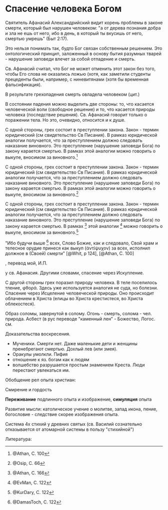 # Спасение человека Богом

Святитель Афанасий Александрийский видит корень проблемы в законе смерти, который был нарушен человеком: "а от дерева познания добра и зла не ешь от него, ибо в день, в который ты вкусишь от него, смертью умрешь" (Быт 2:17).

Это нельзя понимать так, будто Бог связан собственным решением. Это онтологический принцип, заложенный в основу бытия разумных тварей - нарушение заповеди влечет за собой отпадение и смерть.

Св. Афанасий считал, что Бог не может отменить этот закон без того, чтобы Его слова не оказались ложью (хотя, как заметили студенты прецеденты были, например, с ниневитянами (хотя бы временная фальсификация).

В результате грехопадения смерть овладела человеком (цит.)

В состоянии падения можно выделить две стороны: то, что касается человеческой воли (свободное решение) и то, что касается природы человека (последствие решения). Св. Афанасий говорит только о поражении тела. Но это, очевидно, относится и к душе.

<!-- ![](image/salv001.png){width=450 height=400} -->

С одной стороны, грех состоит в преступлении закона. Закон - термин юридический (см свидетельство Св Писания). В рамказ юридической аналогии получается, что за преступлением должно следовать наказание виновного. Это преступление (нарушение заповеди Бога) по закону карается смертью. В рамках этой аналогии можно говорить о выкупе, вносимом за виновного.[^1]
    
С одной стороны, грех состоит в преступлении закона. Закон - термин юридический (см свидетельство Св Писания). В рамказ юридической аналогии получается, что за преступлением должно следовать наказание виновного. Это преступление (нарушение заповеди Бога) по закону карается смертью. В рамках этой аналогии можно говорить о выкупе, вносимом за виновного.[^2] 

С одной стороны, грех состоит в преступлении закона. Закон - термин юридический (см свидетельство Св Писания). В рамказ юридической аналогии получается, что за преступлением должно следовать наказание виновного. Это преступление (нарушение заповеди Бога) по закону карается смертью. В рамках [^3] этой аналогии [^4] можно говорить о выкупе, вносимом за виновного.[^5] 

"Ибо будучи выше [^6] всех, Слово Божие, как и следовало, Свой храм и телесное орудие принеся как выкуп (ἀντίψυχον) за всех, исполнил должное в (Своей) смерти" [@Whit, p 124], [@Athan, С. 100]

<!--[@Whit p. 124] -->

, перевод мой, И.П.

у св. Афанасия. Другими словами, спасение через Искупление.

С другой стороны грех поразил природу человека. В теле поселилось тление, φθορά. Здесь уже используется аналогия не суда, но болезни. Спасение через Исцеление человеческой природы. Оно происходит облачением в Христа (елицы во Христа крестистеся, во Христа облекостеся).

Образ соломы, завернутой в солому. Огонь - смерть, солома - чел. природа. Асбест (в рус переводе "каменный лен" - Божество, Логос.
см. 
    
<!-- ![](image/salv002.png){width=450 height=400} -->

Доказательства воскресения. 

* Мученики. Смерти нет. Даже маленькие дети и женщины пренебрегают смертью. Дохлый лев (или змея).
* Оракулы умолкли. Пифия
* отношение к яз. богам как к людям
* волшебство разрушается простым знамением Креста. Люди перестают увлекаться им.

Обобщение рел опыта христиан:

<!-- ![](image/salv003.png){width=450 height=400} -->

Смирение и гордость

**Переживание** подлинного опыта и изображение, **симуляция** опыта

Развитие мысли: католическое учение о молитве, запад икона, пение, богословие - следствие скорее изображения опыта.

Система 4х стихий у древних святых (св. Василий сознательно отказывается от атомарной системы в пользу "стихийной")

<!-- ![](image/salv004.png){width=450 height=400} -->


[^1]: @Athan, С. 100
[^2]: @Osip, C. 66
[^3]: @Athan, C. 166
[^4]: @EvMan, C. 122
[^5]: @KurDary, C. 122
[^6]: @DamasToch, C. 122

Литература:
